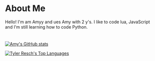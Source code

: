 # About Me

Hello! I'm am Amyy and ues Amy with 2 y's. I like to code lua, JavaScript and I'm still learning how to code Python.

#

[![Amy's GitHub stats](https://github-readme-stats-vert-eight.vercel.app/api?username=TheEvilAmy&theme=dark&show_icons=true)](https://github.com/anuraghazra/github-readme-stats)

[![Tyler Resch's Top Languages](https://github-readme-stats.vercel.app/api/top-langs/?username=MidSpike&theme=dark&show_icons=true)](https://github.com/anuraghazra/github-readme-stats)

